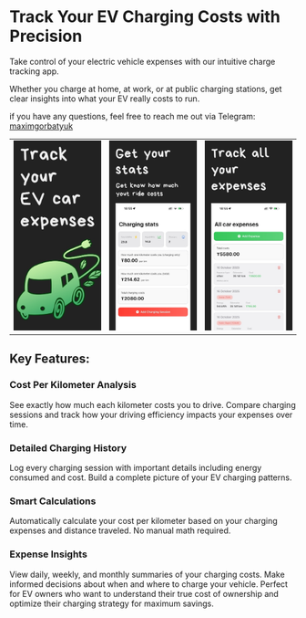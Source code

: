 # Track Your EV Charging Costs with Precision

Take control of your electric vehicle expenses with our intuitive charge tracking app.

Whether you charge at home, at work, or at public charging stations, get clear insights into what your EV really costs to run.

if you have any questions, feel free to reach me out via Telegram: [maximgorbatyuk](https://t.me/maximgorbatyuk)

<table>
  <tr>
    <td>
      <img src="/images/apple-screenshot-1.jpg" alt="drawing" width="400"/>
    </td>
    <td>
      <img src="/images/apple-screenshot-2.jpg" alt="drawing" width="400"/>
    </td>
    <td>
      <img src="/images/apple-screenshot-3.jpg" alt="drawing" width="400"/>
    </td>
   </tr>
</table>

## Key Features:

### Cost Per Kilometer Analysis
See exactly how much each kilometer costs you to drive. Compare charging sessions and track how your driving efficiency impacts your expenses over time.

### Detailed Charging History
Log every charging session with important details including energy consumed and cost. Build a complete picture of your EV charging patterns.

### Smart Calculations
Automatically calculate your cost per kilometer based on your charging expenses and distance traveled. No manual math required.

### Expense Insights
View daily, weekly, and monthly summaries of your charging costs. Make informed decisions about when and where to charge your vehicle.
Perfect for EV owners who want to understand their true cost of ownership and optimize their charging strategy for maximum savings.
